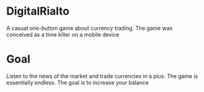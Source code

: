 # DigitalRialto
A casual one-button game about currency trading. The game was conceived as a time killer on a mobile device


# Goal
Listen to the news of the market and trade currencies in a plus. The game is essentially endless. The goal is to increase your balance
